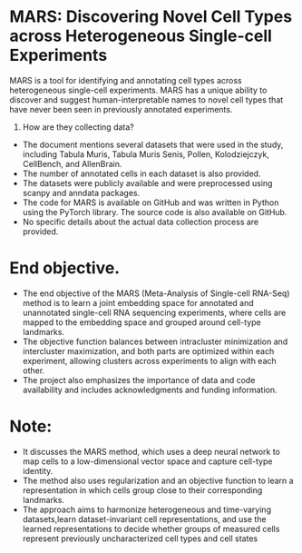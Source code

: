 # MARS: Discovering Novel Cell Types across Heterogeneous Single-cell Experiments
MARS is a tool for identifying and annotating cell types across heterogeneous single-cell experiments.
MARS has a unique ability to discover and suggest human-interpretable names to novel cell types that
have never been seen in previously annotated experiments.
1. How are they collecting data?
- The document mentions several datasets that were used in the study, including Tabula Muris, Tabula Muris Senis, Pollen, Kolodziejczyk, CellBench, and AllenBrain.
- The number of annotated cells in each dataset is also provided.
- The datasets were publicly available and were preprocessed using scanpy and anndata packages.
- The code for MARS is available on GitHub and was written in Python using the PyTorch library. The source code is also available on GitHub.
- No specific details about the actual data collection process are provided. 
# End objective.
- The end objective of the MARS (Meta-Analysis of Single-cell RNA-Seq) method is to learn a joint embedding space for annotated and unannotated single-cell RNA sequencing experiments, where cells are mapped to the embedding space and grouped around cell-type landmarks.
- The objective function balances between intracluster minimization and intercluster maximization, and both parts are optimized within each experiment, allowing clusters across experiments to align with each other.
- The project also emphasizes the importance of data and code availability and includes acknowledgments and funding information.
# Note:
- It discusses the MARS method, which uses a deep neural network to map cells to a low-dimensional vector space and capture cell-type identity.
- The method also uses regularization and an objective function to learn a representation in which cells group close to their corresponding landmarks.
- The approach aims to harmonize heterogeneous and time-varying datasets,learn dataset-invariant cell representations, and use the learned representations to decide whether groups of measured cells represent previously uncharacterized cell types and cell states